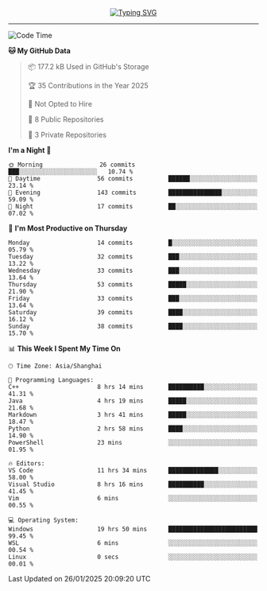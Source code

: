<div style="text-align: center;">
<a href="https://git.io/typing-svg"><img src="https://readme-typing-svg.demolab.com?font=Jersey+10&size=33&pause=1000&color=0077B8&center=true&vCenter=true&width=429&height=46&lines=jack_gdn+greets+you!" alt="Typing SVG" /></a>
</div>

---

<!--START_SECTION:waka-->
![Code Time](http://img.shields.io/badge/Code%20Time-19%20hrs%2056%20mins-blue)

**🐱 My GitHub Data** 

> 📦 177.2 kB Used in GitHub's Storage 
 > 
> 🏆 35 Contributions in the Year 2025
 > 
> 🚫 Not Opted to Hire
 > 
> 📜 8 Public Repositories 
 > 
> 🔑 3 Private Repositories 
 > 
**I'm a Night 🦉** 

```text
🌞 Morning                26 commits          ███░░░░░░░░░░░░░░░░░░░░░░   10.74 % 
🌆 Daytime                56 commits          ██████░░░░░░░░░░░░░░░░░░░   23.14 % 
🌃 Evening                143 commits         ███████████████░░░░░░░░░░   59.09 % 
🌙 Night                  17 commits          ██░░░░░░░░░░░░░░░░░░░░░░░   07.02 % 
```
📅 **I'm Most Productive on Thursday** 

```text
Monday                   14 commits          █░░░░░░░░░░░░░░░░░░░░░░░░   05.79 % 
Tuesday                  32 commits          ███░░░░░░░░░░░░░░░░░░░░░░   13.22 % 
Wednesday                33 commits          ███░░░░░░░░░░░░░░░░░░░░░░   13.64 % 
Thursday                 53 commits          █████░░░░░░░░░░░░░░░░░░░░   21.90 % 
Friday                   33 commits          ███░░░░░░░░░░░░░░░░░░░░░░   13.64 % 
Saturday                 39 commits          ████░░░░░░░░░░░░░░░░░░░░░   16.12 % 
Sunday                   38 commits          ████░░░░░░░░░░░░░░░░░░░░░   15.70 % 
```


📊 **This Week I Spent My Time On** 

```text
🕑︎ Time Zone: Asia/Shanghai

💬 Programming Languages: 
C++                      8 hrs 14 mins       ██████████░░░░░░░░░░░░░░░   41.31 % 
Java                     4 hrs 19 mins       █████░░░░░░░░░░░░░░░░░░░░   21.68 % 
Markdown                 3 hrs 41 mins       █████░░░░░░░░░░░░░░░░░░░░   18.47 % 
Python                   2 hrs 58 mins       ████░░░░░░░░░░░░░░░░░░░░░   14.90 % 
PowerShell               23 mins             ░░░░░░░░░░░░░░░░░░░░░░░░░   01.95 % 

🔥 Editors: 
VS Code                  11 hrs 34 mins      ██████████████░░░░░░░░░░░   58.00 % 
Visual Studio            8 hrs 16 mins       ██████████░░░░░░░░░░░░░░░   41.45 % 
Vim                      6 mins              ░░░░░░░░░░░░░░░░░░░░░░░░░   00.55 % 

💻 Operating System: 
Windows                  19 hrs 50 mins      █████████████████████████   99.45 % 
WSL                      6 mins              ░░░░░░░░░░░░░░░░░░░░░░░░░   00.54 % 
Linux                    0 secs              ░░░░░░░░░░░░░░░░░░░░░░░░░   00.01 % 
```


 Last Updated on 26/01/2025 20:09:20 UTC
<!--END_SECTION:waka-->
